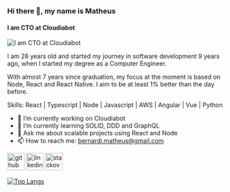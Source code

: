 ### Hi there 👋, my name is Matheus
#### I am CTO at Cloudiabot
![I am CTO at Cloudiabot](https://images.unsplash.com/photo-1566837945700-30057527ade0?ixid=MnwxMjA3fDB8MHxwaG90by1wYWdlfHx8fGVufDB8fHx8&ixlib=rb-1.2.1&auto=format&fit=crop&w=3150&q=80)

I am 28 years old and started my journey in software development 9 years ago, when I started my degree as a Computer Engineer.

With almost 7 years since graduation, my focus at the moment is based on Node, React and React Native. I aim to be at least 1% better than the day before.

Skills: React | Typescript | Node | Javascript | AWS | Angular | Vue | Python

- 🔭 I’m currently working on Cloudiabot 
- 🌱 I’m currently learning SOLID, DDD and GraphQL 
- 💬 Ask me about scalable projects using React and Node 
- 📫 How to reach me: bernardi.matheus@gmail.com 


[<img src='https://cdn.jsdelivr.net/npm/simple-icons@3.0.1/icons/github.svg' alt='github' height='40'>](https://github.com/bernardimatheus)  [<img src='https://cdn.jsdelivr.net/npm/simple-icons@3.0.1/icons/linkedin.svg' alt='linkedin' height='40'>](https://www.linkedin.com/in/matheus-bernardi-053b06104//)  [<img src='https://cdn.jsdelivr.net/npm/simple-icons@3.0.1/icons/stackoverflow.svg' alt='stackoverflow' height='40'>](https://stackoverflow.com/users/9403392)  

[![Top Langs](https://github-readme-stats.vercel.app/api/top-langs/?username=bernardimatheus)](https://github.com/anuraghazra/github-readme-stats)

<!--- ![GitHub stats](https://github-readme-stats.vercel.app/api?username=bernardimatheus&show_icons=true)  -->

